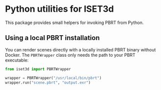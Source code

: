 # Python utilities for ISET3d

This package provides small helpers for invoking PBRT from Python.

## Using a local PBRT installation

You can render scenes directly with a locally installed PBRT binary without
Docker.  The `PBRTWrapper` class only needs the path to your PBRT executable:

```python
from iset3d import PBRTWrapper

wrapper = PBRTWrapper("/usr/local/bin/pbrt")
wrapper.run("scene.pbrt", "output.exr")
```

